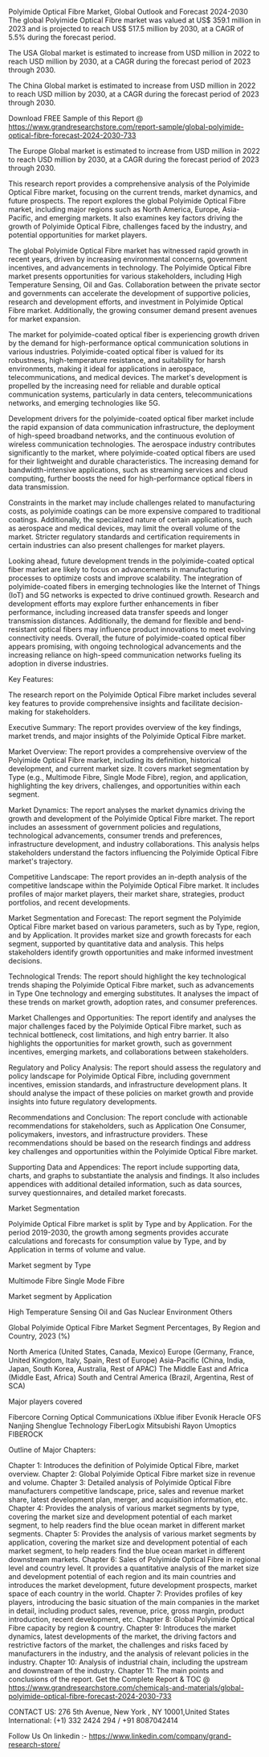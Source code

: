 Polyimide Optical Fibre Market, Global Outlook and Forecast 2024-2030
The global Polyimide Optical Fibre market was valued at US$ 359.1 million in 2023 and is projected to reach US$ 517.5 million by 2030, at a CAGR of 5.5% during the forecast period.

The USA Global market is estimated to increase from USD million in 2022 to reach USD million by 2030, at a CAGR during the forecast period of 2023 through 2030.

The China Global market is estimated to increase from USD million in 2022 to reach USD million by 2030, at a CAGR during the forecast period of 2023 through 2030.

Download FREE Sample of this Report @ https://www.grandresearchstore.com/report-sample/global-polyimide-optical-fibre-forecast-2024-2030-733

The Europe Global market is estimated to increase from USD million in 2022 to reach USD million by 2030, at a CAGR during the forecast period of 2023 through 2030.

This research report provides a comprehensive analysis of the Polyimide Optical Fibre market, focusing on the current trends, market dynamics, and future prospects. The report explores the global Polyimide Optical Fibre market, including major regions such as North America, Europe, Asia-Pacific, and emerging markets. It also examines key factors driving the growth of Polyimide Optical Fibre, challenges faced by the industry, and potential opportunities for market players.

The global Polyimide Optical Fibre market has witnessed rapid growth in recent years, driven by increasing environmental concerns, government incentives, and advancements in technology. The Polyimide Optical Fibre market presents opportunities for various stakeholders, including High Temperature Sensing, Oil and Gas. Collaboration between the private sector and governments can accelerate the development of supportive policies, research and development efforts, and investment in Polyimide Optical Fibre market. Additionally, the growing consumer demand present avenues for market expansion.

The market for polyimide-coated optical fiber is experiencing growth driven by the demand for high-performance optical communication solutions in various industries. Polyimide-coated optical fiber is valued for its robustness, high-temperature resistance, and suitability for harsh environments, making it ideal for applications in aerospace, telecommunications, and medical devices. The market's development is propelled by the increasing need for reliable and durable optical communication systems, particularly in data centers, telecommunications networks, and emerging technologies like 5G.

Development drivers for the polyimide-coated optical fiber market include the rapid expansion of data communication infrastructure, the deployment of high-speed broadband networks, and the continuous evolution of wireless communication technologies. The aerospace industry contributes significantly to the market, where polyimide-coated optical fibers are used for their lightweight and durable characteristics. The increasing demand for bandwidth-intensive applications, such as streaming services and cloud computing, further boosts the need for high-performance optical fibers in data transmission.

Constraints in the market may include challenges related to manufacturing costs, as polyimide coatings can be more expensive compared to traditional coatings. Additionally, the specialized nature of certain applications, such as aerospace and medical devices, may limit the overall volume of the market. Stricter regulatory standards and certification requirements in certain industries can also present challenges for market players.

Looking ahead, future development trends in the polyimide-coated optical fiber market are likely to focus on advancements in manufacturing processes to optimize costs and improve scalability. The integration of polyimide-coated fibers in emerging technologies like the Internet of Things (IoT) and 5G networks is expected to drive continued growth. Research and development efforts may explore further enhancements in fiber performance, including increased data transfer speeds and longer transmission distances. Additionally, the demand for flexible and bend-resistant optical fibers may influence product innovations to meet evolving connectivity needs. Overall, the future of polyimide-coated optical fiber appears promising, with ongoing technological advancements and the increasing reliance on high-speed communication networks fueling its adoption in diverse industries.

Key Features:

The research report on the Polyimide Optical Fibre market includes several key features to provide comprehensive insights and facilitate decision-making for stakeholders.

Executive Summary: The report provides overview of the key findings, market trends, and major insights of the Polyimide Optical Fibre market.

Market Overview: The report provides a comprehensive overview of the Polyimide Optical Fibre market, including its definition, historical development, and current market size. It covers market segmentation by Type (e.g., Multimode Fibre, Single Mode Fibre), region, and application, highlighting the key drivers, challenges, and opportunities within each segment.

Market Dynamics: The report analyses the market dynamics driving the growth and development of the Polyimide Optical Fibre market. The report includes an assessment of government policies and regulations, technological advancements, consumer trends and preferences, infrastructure development, and industry collaborations. This analysis helps stakeholders understand the factors influencing the Polyimide Optical Fibre market's trajectory.

Competitive Landscape: The report provides an in-depth analysis of the competitive landscape within the Polyimide Optical Fibre market. It includes profiles of major market players, their market share, strategies, product portfolios, and recent developments.

Market Segmentation and Forecast: The report segment the Polyimide Optical Fibre market based on various parameters, such as by Type, region, and by Application. It provides market size and growth forecasts for each segment, supported by quantitative data and analysis. This helps stakeholders identify growth opportunities and make informed investment decisions.

Technological Trends: The report should highlight the key technological trends shaping the Polyimide Optical Fibre market, such as advancements in Type One technology and emerging substitutes. It analyses the impact of these trends on market growth, adoption rates, and consumer preferences.

Market Challenges and Opportunities: The report identify and analyses the major challenges faced by the Polyimide Optical Fibre market, such as technical bottleneck, cost limitations, and high entry barrier. It also highlights the opportunities for market growth, such as government incentives, emerging markets, and collaborations between stakeholders.

Regulatory and Policy Analysis: The report should assess the regulatory and policy landscape for Polyimide Optical Fibre, including government incentives, emission standards, and infrastructure development plans. It should analyse the impact of these policies on market growth and provide insights into future regulatory developments.

Recommendations and Conclusion: The report conclude with actionable recommendations for stakeholders, such as Application One Consumer, policymakers, investors, and infrastructure providers. These recommendations should be based on the research findings and address key challenges and opportunities within the Polyimide Optical Fibre market.

Supporting Data and Appendices: The report include supporting data, charts, and graphs to substantiate the analysis and findings. It also includes appendices with additional detailed information, such as data sources, survey questionnaires, and detailed market forecasts.

Market Segmentation

Polyimide Optical Fibre market is split by Type and by Application. For the period 2019-2030, the growth among segments provides accurate calculations and forecasts for consumption value by Type, and by Application in terms of volume and value.

Market segment by Type

Multimode Fibre
Single Mode Fibre

Market segment by Application

High Temperature Sensing
Oil and Gas
Nuclear Environment
Others

Global Polyimide Optical Fibre Market Segment Percentages, By Region and Country, 2023 (%)

North America (United States, Canada, Mexico)
Europe (Germany, France, United Kingdom, Italy, Spain, Rest of Europe)
Asia-Pacific (China, India, Japan, South Korea, Australia, Rest of APAC)
The Middle East and Africa (Middle East, Africa)
South and Central America (Brazil, Argentina, Rest of SCA)

Major players covered

Fibercore
Corning Optical Communications
iXblue
ifiber
Evonik
Heracle
OFS
Nanjing Shenglue Technology
FiberLogix
Mitsubishi Rayon
Umoptics
FIBEROCK

Outline of Major Chapters:

Chapter 1: Introduces the definition of Polyimide Optical Fibre, market overview.
Chapter 2: Global Polyimide Optical Fibre market size in revenue and volume.
Chapter 3: Detailed analysis of Polyimide Optical Fibre manufacturers competitive landscape, price, sales and revenue market share, latest development plan, merger, and acquisition information, etc.
Chapter 4: Provides the analysis of various market segments by type, covering the market size and development potential of each market segment, to help readers find the blue ocean market in different market segments.
Chapter 5: Provides the analysis of various market segments by application, covering the market size and development potential of each market segment, to help readers find the blue ocean market in different downstream markets.
Chapter 6: Sales of Polyimide Optical Fibre in regional level and country level. It provides a quantitative analysis of the market size and development potential of each region and its main countries and introduces the market development, future development prospects, market space of each country in the world.
Chapter 7: Provides profiles of key players, introducing the basic situation of the main companies in the market in detail, including product sales, revenue, price, gross margin, product introduction, recent development, etc.
Chapter 8: Global Polyimide Optical Fibre capacity by region & country.
Chapter 9: Introduces the market dynamics, latest developments of the market, the driving factors and restrictive factors of the market, the challenges and risks faced by manufacturers in the industry, and the analysis of relevant policies in the industry.
Chapter 10: Analysis of industrial chain, including the upstream and downstream of the industry.
Chapter 11: The main points and conclusions of the report.
Get the Complete Report & TOC @ https://www.grandresearchstore.com/chemicals-and-materials/global-polyimide-optical-fibre-forecast-2024-2030-733

CONTACT US:
276 5th Avenue, New York , NY 10001,United States
International: (+1) 332 2424 294 / +91 8087042414

Follow Us On linkedin :- https://www.linkedin.com/company/grand-research-store/
